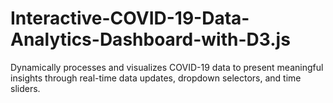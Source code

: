 # Interactive-COVID-19-Data-Analytics-Dashboard-with-D3.js
Dynamically processes and visualizes COVID-19 data to present meaningful insights through real-time data updates, dropdown selectors, and time sliders. 
